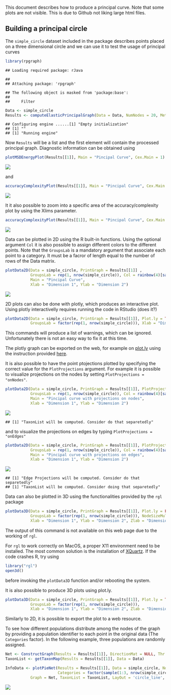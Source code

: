 This document describes how to produce a principal curve. Note that some plots are not visible. This is due to Github not liking large html files.

Building a principal circle
---------------------------

The `simple_circle` dataset included in the package describes points placed on a three dimensional circle and we can use it to test the usage of principal curves

``` r
library(rpgraph)
```

    ## Loading required package: rJava

    ## 
    ## Attaching package: 'rpgraph'

    ## The following object is masked from 'package:base':
    ## 
    ##     Filter

``` r
Data <- simple_circle
Results <- computeElasticPrincipalGraph(Data = Data, NumNodes = 20, Method = 'CurveConfiguration')
```

    ## Configuring engine ......[1] "Empty initialization"
    ## [1] ""
    ## [1] "Running engine"

Now `Results` will be a list and the first element will contain the processed principal graph. Diagnostic information can be obtained using

``` r
plotMSDEnergyPlot(Results[[1]], Main = "Pincipal Curve", Cex.Main = 1)
```

![](curve_files/figure-markdown_github/unnamed-chunk-2-1.png)

and

``` r
accuracyComplexityPlot(Results[[1]], Main = "Pincipal Curve", Cex.Main = 1, Mode = 5)
```

![](curve_files/figure-markdown_github/unnamed-chunk-3-1.png)

It it also possible to zoom into a specific area of the accuracy/complexity plot by using the Xlims parameter.

``` r
accuracyComplexityPlot(Results[[1]], Main = "Pincipal Curve", Cex.Main = 1, Xlims = c(.95, .99))
```

![](curve_files/figure-markdown_github/unnamed-chunk-4-1.png)

Data can be plotted in 2D using the R built-in functions. Using the optional argument `Col` it is also possible to assign different colors to the different points. Note that the `GroupsLab` is a mandatory argument that associate each point to a category. It must be a facror of length equal to the number of rows of the Data matrix.

``` r
plotData2D(Data = simple_circle, PrintGraph = Results[[1]] ,
           GroupsLab = rep(1, nrow(simple_circle)), Col = rainbow(4)[sample(1:4, nrow(simple_circle), TRUE)],
           Main = "Pincipal Curve",
           Xlab = "Dimension 1", Ylab = "Dimension 2")
```

![](curve_files/figure-markdown_github/unnamed-chunk-5-1.png)

2D plots can also be done with plotly, which produces an interactive plot. Using plotly interactivelly requires running the code in RStudio (does it?)

``` r
plotData2D(Data = simple_circle, PrintGraph = Results[[1]], Plot.ly = TRUE,
           GroupsLab = factor(rep(1, nrow(simple_circle))), Xlab = "Dimension 1", Ylab = "Dimension 2")
```

This commands will produce a list of warnings, which can be ignored. Unfortunately there is not an easy way to fix it at this time.

The plotly graph can be exported on the web, for example on [plot.ly](http://plot.ly) using the instruction provided [here](http://plot.ly/r/getting-started/).

It is also possible to have the point ptojections plotted by specifying the correct value for the `PlotProjections` argument. For example it is possible to visualize projections on the nodes by setting `PlotProjections = "onNodes"`.

``` r
plotData2D(Data = simple_circle, PrintGraph = Results[[1]], PlotProjections = "onNodes",
           GroupsLab = rep(1, nrow(simple_circle)), Col = rainbow(4)[sample(1:4, nrow(simple_circle), TRUE)],
           Main = "Pincipal curve with projections on nodes",
           Xlab = "Dimension 1", Ylab = "Dimension 2")
```

![](curve_files/figure-markdown_github/unnamed-chunk-7-1.png)

    ## [1] "TaxonList will be computed. Consider do that separetedly"

and to visualize the projections on edges by typing `PlotProjections = "onEdges"`

``` r
plotData2D(Data = simple_circle, PrintGraph = Results[[1]], PlotProjections = "onEdges",
           GroupsLab = rep(1, nrow(simple_circle)), Col = rainbow(4)[sample(1:4, nrow(simple_circle), TRUE)],
           Main = "Pincipal curve with projections on edges",
           Xlab = "Dimension 1", Ylab = "Dimension 2")
```

![](curve_files/figure-markdown_github/unnamed-chunk-8-1.png)

    ## [1] "Edge Projections will be computed. Consider do that separetedly"
    ## [1] "TaxonList will be computed. Consider doing that separetedly"

Data can also be plotted in 3D using the functionalities provided by the `rgl` package

``` r
plotData3D(Data = simple_circle, PrintGraph = Results[[1]], Plot.ly = FALSE,
           GroupsLab = factor(rep(1, nrow(simple_circle))), NodeSizeMult = 0.05,
           Xlab = "Dimension 1", Ylab = "Dimension 2", Zlab = "Dimension 3")
```

The output of this command is not available on this web page due to the working of `rgl`.

For `rgl` to work correctly on MacOS, a proper X11 environment need to be installed. The most common solution is the installation of [XQuartz](http://www.xquartz.org/). If the code crashes R, try using

``` r
library("rgl")
open3d()
```

before invoking the `plotData3D` function and/or rebooting the system.

It is also possible to produce 3D plots using plot.ly.

``` r
plotData3D(Data = simple_circle, PrintGraph = Results[[1]], Plot.ly = TRUE,
           GroupsLab = factor(rep(1, nrow(simple_circle))),
           Xlab = "Dimension 1", Ylab = "Dimension 2", Zlab = "Dimension 3")
```

Similarly to 2D, it is possible to export the plot to a web resource.

To see how different populations distribute among the nodes of the graph by providing a population identifier to each point in the original data (The `Categories` factor). In the following example, three populations are randomly assigned.

``` r
Net <- ConstructGraph(Results = Results[[1]], DirectionMat = NULL, Thr = 0.05)
TaxonList <- getTaxonMap(Results = Results[[1]], Data = Data)

InfoData <- plotPieNet(Results = Results[[1]], Data = simple_circle, NodeSizeMult = 3,
                       Categories = factor(sample(1:3, nrow(simple_circle), replace = TRUE)),
           Graph = Net, TaxonList = TaxonList, LayOut = 'circle_line', Main = "Pincipal curve")
```

![](curve_files/figure-markdown_github/unnamed-chunk-12-1.png)
